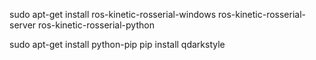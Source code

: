 sudo apt-get install ros-kinetic-rosserial-windows ros-kinetic-rosserial-server ros-kinetic-rosserial-python

sudo apt-get install python-pip
pip install qdarkstyle
